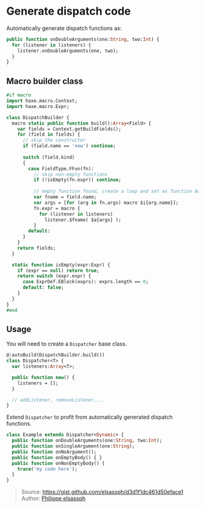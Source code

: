 [tags]: / "arguments,building-fields,build-macro"

# Generate dispatch code

Automatically generate dispatch functions as:

```haxe
public function onDoubleArguments(one:String, two:Int) {
  for (listener in listeners) {
    listener.onDoubleArguments(one, two);
  }
}
```

## Macro builder class

```haxe
#if macro
import haxe.macro.Context;
import haxe.macro.Expr;

class DispatchBuilder {
  macro static public function build():Array<Field> {
    var fields = Context.getBuildFields();
    for (field in fields) {
      // skip the constructor
      if (field.name == 'new') continue;
      
      switch (field.kind) 
      {
        case FieldType.FFun(fn):
          // skip non-empty functions
          if (!isEmpty(fn.expr)) continue;
          
          // empty function found, create a loop and set as function body
          var fname = field.name;
          var args = [for (arg in fn.args) macro $i{arg.name}];
          fn.expr = macro {
            for (listener in listeners)
              listener.$fname( $a{args} );
          }
        default:
      }
    }
    return fields;
  }

  static function isEmpty(expr:Expr) {
    if (expr == null) return true;
    return switch (expr.expr) {
      case ExprDef.EBlock(exprs): exprs.length == 0;
      default: false;
    }
  }
}
#end
```

## Usage

You will need to create a `Dispatcher` base class. 

```haxe
@:autoBuild(DispatchBuilder.build())
class Dispatcher<T> {
  var listeners:Array<T>;

  public function new() {
    listeners = [];
  }

  // addListener, removeListener,...
}
```

Extend `Dispatcher` to profit from automatically generated dispatch functions.

```haxe
class Example extends Dispatcher<Dynamic> {
  public function onDoubleArguments(one:String, two:Int);
  public function onSingleArgument(one:String);
  public function onNoArgument();
  public function onEmptyBody() { }
  public function onNonEmptyBody() {
    trace('my code here');
  }
}
```

> Source: <https://gist.github.com/elsassph/d3d1f1dc461d50eface1>  
> Author: [Philippe elsassph](https://github.com/elsassph)
